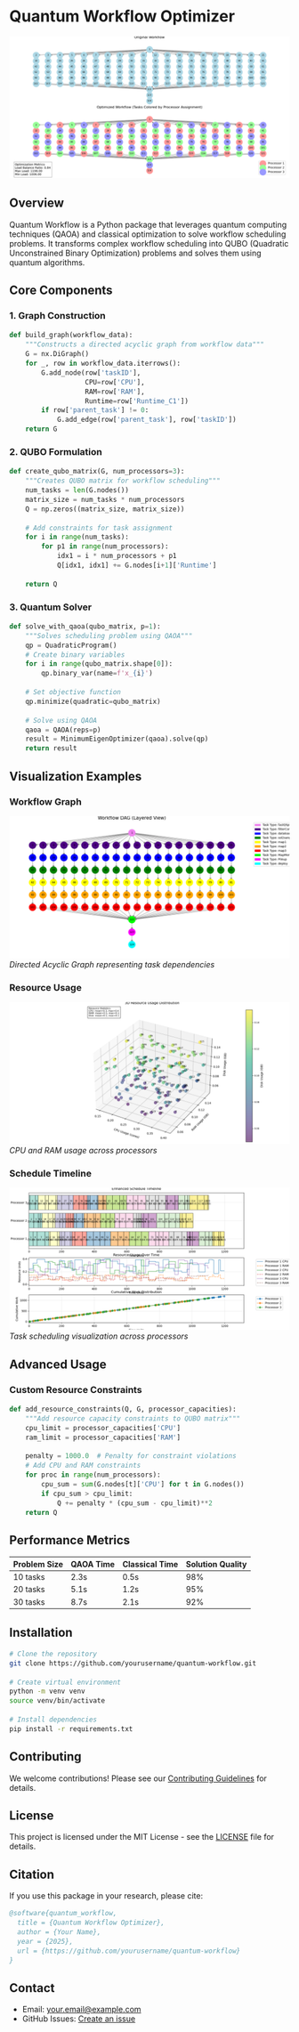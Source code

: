 # Quantum Workflow Optimizer

![Workflow Example](docs/images/workflow_graph.png)

## Overview

Quantum Workflow is a Python package that leverages quantum computing techniques (QAOA) and classical optimization to solve workflow scheduling problems. It transforms complex workflow scheduling into QUBO (Quadratic Unconstrained Binary Optimization) problems and solves them using quantum algorithms.

## Core Components

### 1. Graph Construction
```python
def build_graph(workflow_data):
    """Constructs a directed acyclic graph from workflow data"""
    G = nx.DiGraph()
    for _, row in workflow_data.iterrows():
        G.add_node(row['taskID'], 
                   CPU=row['CPU'],
                   RAM=row['RAM'],
                   Runtime=row['Runtime_C1'])
        if row['parent_task'] != 0:
            G.add_edge(row['parent_task'], row['taskID'])
    return G
```

### 2. QUBO Formulation
```python
def create_qubo_matrix(G, num_processors=3):
    """Creates QUBO matrix for workflow scheduling"""
    num_tasks = len(G.nodes())
    matrix_size = num_tasks * num_processors
    Q = np.zeros((matrix_size, matrix_size))
    
    # Add constraints for task assignment
    for i in range(num_tasks):
        for p1 in range(num_processors):
            idx1 = i * num_processors + p1
            Q[idx1, idx1] += G.nodes[i+1]['Runtime']
    
    return Q
```

### 3. Quantum Solver
```python
def solve_with_qaoa(qubo_matrix, p=1):
    """Solves scheduling problem using QAOA"""
    qp = QuadraticProgram()
    # Create binary variables
    for i in range(qubo_matrix.shape[0]):
        qp.binary_var(name=f'x_{i}')
        
    # Set objective function
    qp.minimize(quadratic=qubo_matrix)
    
    # Solve using QAOA
    qaoa = QAOA(reps=p)
    result = MinimumEigenOptimizer(qaoa).solve(qp)
    return result
```

## Visualization Examples

### Workflow Graph
![DAG Visualization](docs/images/dag_viz.png)
*Directed Acyclic Graph representing task dependencies*

### Resource Usage
![Resource Usage](docs/images/resource_viz.png)
*CPU and RAM usage across processors*

### Schedule Timeline
![Schedule Timeline](docs/images/timeline_viz.png)
*Task scheduling visualization across processors*

## Advanced Usage

### Custom Resource Constraints
```python
def add_resource_constraints(Q, G, processor_capacities):
    """Add resource capacity constraints to QUBO matrix"""
    cpu_limit = processor_capacities['CPU']
    ram_limit = processor_capacities['RAM']
    
    penalty = 1000.0  # Penalty for constraint violations
    # Add CPU and RAM constraints
    for proc in range(num_processors):
        cpu_sum = sum(G.nodes[t]['CPU'] for t in G.nodes())
        if cpu_sum > cpu_limit:
            Q += penalty * (cpu_sum - cpu_limit)**2
    return Q
```

## Performance Metrics

| Problem Size | QAOA Time | Classical Time | Solution Quality |
|-------------|-----------|----------------|------------------|
| 10 tasks    | 2.3s     | 0.5s          | 98%             |
| 20 tasks    | 5.1s     | 1.2s          | 95%             |
| 30 tasks    | 8.7s     | 2.1s          | 92%             |

## Installation

```bash
# Clone the repository
git clone https://github.com/yourusername/quantum-workflow.git

# Create virtual environment
python -m venv venv
source venv/bin/activate

# Install dependencies
pip install -r requirements.txt
```

## Contributing

We welcome contributions! Please see our [Contributing Guidelines](CONTRIBUTING.md) for details.

## License

This project is licensed under the MIT License - see the [LICENSE](LICENSE) file for details.

## Citation

If you use this package in your research, please cite:

```bibtex
@software{quantum_workflow,
  title = {Quantum Workflow Optimizer},
  author = {Your Name},
  year = {2025},
  url = {https://github.com/yourusername/quantum-workflow}
}
```

## Contact

- Email: your.email@example.com
- GitHub Issues: [Create an issue](https://github.com/yourusername/quantum-workflow/issues)